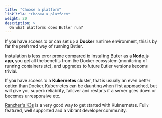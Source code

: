 ```yaml
---
title: "Choose a platform"
linkTitle: "Choose a platform"
weight: 20
description: >
  On what platforms does Butler run?
---
```


If you have access to or can set up a **Docker** runtime environment, this is by far the preferred way of running Butler.

Installation is less error prone compared to installing Butler as a **Node.js app**, you get all the benefits from the Docker ecosystem (monitoring of running containers etc), and upgrades to future Butler versions become trivial.

If you have access to a **Kubernetes** cluster, that is usually an even better option than Docker. Kubernetes can be daunting when first approached, but will give you superb reliability, failover and restarts if a server goes down or becomes unresponsive etc.  

[Rancher's K3s](https://k3s.io/) is a very good way to get started with Kubnernetes. Fully featured, well supported and a vibrant developer community.  

